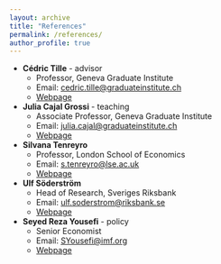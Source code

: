 ```yaml
---
layout: archive
title: "References"
permalink: /references/
author_profile: true
---
```


-   **Cédric Tille** - advisor
    -   Professor, Geneva Graduate Institute
    -   Email: [cedric.tille@graduateinstitute.ch](mailto:cedric.tille@graduateinstitute.ch)
    -   [Webpage](https://sites.google.com/site/cedrictilleheid/)
-   **Julia Cajal Grossi** - teaching
    -   Associate Professor, Geneva Graduate Institute
    -   Email: [julia.cajal@graduateinstitute.ch](mailto:julia.cajal@graduateinstitute.ch)
    -   [Webpage](https://www.juliacajalgrossi.com/)
-   **Silvana Tenreyro**
    -   Professor, London School of Economics
    -   Email: [s.tenreyro@lse.ac.uk](s.tenreyro@lse.ac.uk)
    -   [Webpage](https://personal.lse.ac.uk/tenreyro/)
-   **Ulf Söderström**
    -   Head of Research, Sveriges Riksbank
    -   Email: [ulf.soderstrom@riksbank.se](mailto:ulf.soderstrom@riksbank.se)
    -   [Webpage](https://sites.google.com/site/ulfcsoderstrom/)
-   **Seyed Reza Yousefi** - policy
    -   Senior Economist
    -   Email: [SYousefi@imf.org](mailto:SYousefi@imf.org)
    -   [Webpage](https://www.sryousefi.com/)
